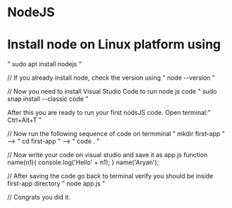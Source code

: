 # NodeJS
# Install node on Linux platform using 
" sudo apt install nodejs "

// If you already install node, check the version using
" node --version "

// Now you need to install Visual Studio Code to run node js code
" sudo snap install --classic code "

After this you are ready to run your first nodsJS code.
Open terminal:" Ctrl+Alt+T "

// Now run the following sequence of code on termminal
" mkdir first-app " -->
" cd first-app " -->
" code . "

// Now write your code on visual studio and save it as app.js
function name(n1){
console.log('Hello' + n1);
}
name('Aryan');

// After saving the code go back to terminal verify you should be inside first-app directory
" node app.js "

// Congrats you did it.
